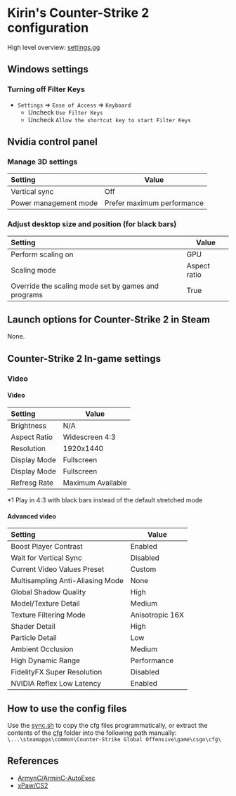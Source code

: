 # Kirin's Counter-Strike 2 configuration

High level overview: [settings.gg](https://settings.gg/Kirintw)

## Windows settings

### Turning off Filter Keys

- `Settings` => `Ease of Access` => `Keyboard`
  - Uncheck `Use Filter Keys`
  - Uncheck `Allow the shortcut key to start Filter Keys`

## Nvidia control panel

### Manage 3D settings

| Setting               | Value                      |
| :-------------------- | -------------------------- |
| Vertical sync         | Off                        |
| Power management mode | Prefer maximum performance |

### Adjust desktop size and position (for black bars)

| Setting                                             | Value        |
| :-------------------------------------------------- | ------------ |
| Perform scaling on                                  | GPU          |
| Scaling mode                                        | Aspect ratio |
| Override the scaling mode set by games and programs | True         |

## Launch options for Counter-Strike 2 in Steam

None.

## Counter-Strike 2 In-game settings

### Video

#### Video

| Setting      | Value             |
| :----------- | ----------------- |
| Brightness   | N/A               |
| Aspect Ratio | Widescreen 4:3    |
| Resolution   | 1920x1440         |
| Display Mode | Fullscreen        |
| Display Mode | Fullscreen        |
| Refresg Rate | Maximum Available |

\*1 Play in 4:3 with black bars instead of the default stretched mode

#### Advanced video

| Setting                          | Value           |
| :------------------------------- | --------------- |
| Boost Player Contrast            | Enabled         |
| Wait for Vertical Sync           | Disabled        |
| Current Video Values Preset      | Custom          |
| Multisampling Anti-Aliasing Mode | None            |
| Global Shadow Quality            | High            |
| Model/Texture Detail             | Medium          |
| Texture Filtering Mode           | Anisotropic 16X |
| Shader Detail                    | High            |
| Particle Detail                  | Low             |
| Ambient Occlusion                | Medium          |
| High Dynamic Range               | Performance     |
| FidelityFX Super Resolution      | Disabled        |
| NVIDIA Reflex Low Latency        | Enabled         |

## How to use the config files

Use the [sync.sh](./sync.sh) to copy the cfg files programmatically,
or extract the contents of the [cfg](./cfg) folder into the following path manually:
`\...\steamapps\common\Counter-Strike Global Offensive\game\csgo\cfg\`

## References

- [ArmynC/ArminC-AutoExec](https://github.com/ArmynC/ArminC-AutoExec)
- [xPaw/CS2](https://github.com/xPaw/CS2)
